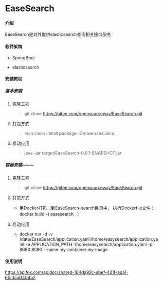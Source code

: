 
# EaseSearch

#### 介绍

EaseSearch是对外提供elasticsearch查询相关接口服务
#### 软件架构

* SpringBoot

* elasticsearch

#### 安装教程

##### 基本安装

1. 克隆工程
   > git clone https://gitee.com/opensourceway/EaseSearch.git

2. 打包方式
   > mvn clean install package -Dmaven.test.skip

3. 启动应用
   > java -jar target/EaseSearch-0.0.1-SNAPSHOT.jar


##### 容器安装~~~~

1. 克隆工程
   > git clone https://gitee.com/opensourceway/EaseSearch.git


2. 打包方式
    * 用Docker打包（到EaseSearch-search目录中， 执行Dockerfile文件： docker build -t easesearch . ）
    
3. 启动应用
    * docker run -d -v /data/EaseSearch/application.yaml:/home/easysearch/application.yaml  -e APPLICATION_PATH=/home/easysearch/application.yaml -p 8080:8080 --name my-container my-image 
#### 使用说明
https://apifox.com/apidoc/shared-164da92c-abef-421f-ada1-65cb5d140452
